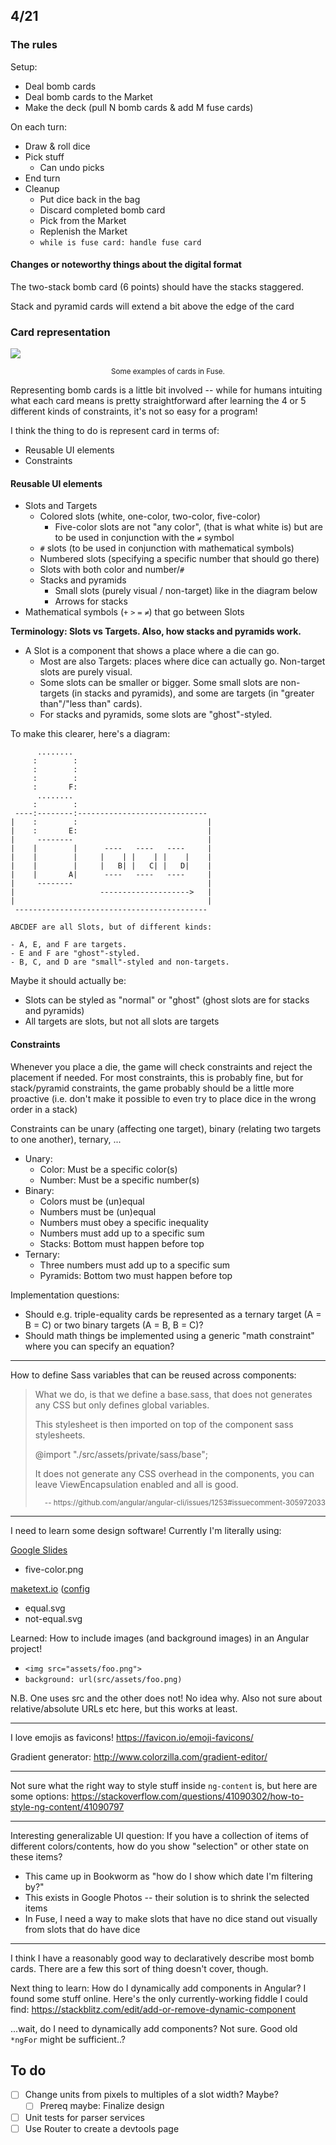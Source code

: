 ## 4/21

### The rules

Setup:
- Deal bomb cards
- Deal bomb cards to the Market
- Make the deck (pull N bomb cards & add M fuse cards)

On each turn:
- Draw & roll dice
- Pick stuff
  - Can undo picks
- End turn
- Cleanup
  - Put dice back in the bag
  - Discard completed bomb card
  - Pick from the Market
  - Replenish the Market
  - `while is fuse card: handle fuse card`

#### Changes or noteworthy things about the digital format

The two-stack bomb card (6 points) should have the stacks staggered.

Stack and pyramid cards will extend a bit above the edge of the card

### Card representation

![](https://raw.githubusercontent.com/prendradjaja/fuse/master/JOURNAL.md.d/cards.jpg)

<p align="center"><sup>Some examples of cards in Fuse.</sup></p>

Representing bomb cards is a little bit involved -- while for humans intuiting what each card means is pretty straightforward after learning the 4 or 5 different kinds of constraints, it's not so easy for a program!

I think the thing to do is represent card in terms of:

- Reusable UI elements
- Constraints

#### Reusable UI elements

- Slots and Targets
  - Colored slots (white, one-color, two-color, five-color) 
    - Five-color slots are not "any color", (that is what white is) but are to be used in conjunction with the `≠` symbol
  - `#` slots (to be used in conjunction with mathematical symbols)
  - Numbered slots (specifying a specific number that should go there)
  - Slots with both color and number/`#`
  - Stacks and pyramids
    - Small slots (purely visual / non-target) like in the diagram below
    - Arrows for stacks
- Mathematical symbols (`+` `>` `=` `≠`) that go between Slots

**Terminology: Slots vs Targets. Also, how stacks and pyramids work.**
- A Slot is a component that shows a place where a die can go.
  - Most are also Targets: places where dice can actually go. Non-target slots are purely visual.
  - Some slots can be smaller or bigger. Some small slots are non-targets (in stacks and pyramids), and some are targets (in "greater than"/"less than" cards).
  - For stacks and pyramids, some slots are "ghost"-styled.

To make this clearer, here's a diagram:

```
      ........
     :        :
     :        :
     :        :
     :       F:
      ........
     :        :
 ----:--------:-----------------------------
|    :        :                             |
|    :       E:                             |
|     --------                              |
|    |        |      ----   ----   ----     |
|    |        |     |    | |    | |    |    |
|    |        |     |   B| |   C| |   D|    |
|    |       A|      ----   ----   ----     |
|     --------                              |
|                   -------------------->   |
|                                           |
 -------------------------------------------

ABCDEF are all Slots, but of different kinds:

- A, E, and F are targets.
- E and F are "ghost"-styled.
- B, C, and D are "small"-styled and non-targets.
```

Maybe it should actually be:

- Slots can be styled as "normal" or "ghost" (ghost slots are for stacks and pyramids)
- All targets are slots, but not all slots are targets

#### Constraints

Whenever you place a die, the game will check constraints and reject the placement if needed. For most constraints, this is probably fine, but for stack/pyramid constraints, the game probably should be a little more proactive (i.e. don't make it possible to even try to place dice in the wrong order in a stack)

Constraints can be unary (affecting one target), binary (relating two targets to one another), ternary, ...

- Unary:
  - Color: Must be a specific color(s)
  - Number: Must be a specific number(s)
- Binary:
  - Colors must be (un)equal
  - Numbers must be (un)equal
  - Numbers must obey a specific inequality
  - Numbers must add up to a specific sum
  - Stacks: Bottom must happen before top
- Ternary:
  - Three numbers must add up to a specific sum
  - Pyramids: Bottom two must happen before top

Implementation questions:
- Should e.g. triple-equality cards be represented as a ternary target (A = B = C) or two binary targets (A = B, B = C)?
- Should math things be implemented using a generic "math constraint" where you can specify an equation?

----

How to define Sass variables that can be reused across components:

> What we do, is that we define a base.sass, that does not generates any CSS but only defines global variables.
>
> This stylesheet is then imported on top of the component sass stylesheets.
>
> @import "./src/assets/private/sass/base";
>
> It does not generate any CSS overhead in the components, you can leave ViewEncapsulation enabled and all is good.
>
> <p align="right"><sup>-- https://github.com/angular/angular-cli/issues/1253#issuecomment-305972033</sup></p>

----

I need to learn some design software! Currently I'm literally using:

[Google Slides](https://docs.google.com/presentation/d/1VDWIR3EjFYsjp0rZnK7N97ekHDtbN-yboASbJzaILhs/edit#slide=id.p)
- five-color.png

[maketext.io](https://maketext.io) ([config](./JOURNAL.md.d/make-text.io.config)
- equal.svg
- not-equal.svg

Learned: How to include images (and background images) in an Angular project!
- `<img src="assets/foo.png">`
- `background: url(src/assets/foo.png)`

N.B. One uses src and the other does not! No idea why. Also not sure about relative/absolute URLs etc here, but this works at least.

----

I love emojis as favicons! https://favicon.io/emoji-favicons/

Gradient generator: http://www.colorzilla.com/gradient-editor/

----

Not sure what the right way to style stuff inside `ng-content` is, but here are some options:
https://stackoverflow.com/questions/41090302/how-to-style-ng-content/41090797

----

Interesting generalizable UI question: If you have a collection of items of different colors/contents, how do you show "selection" or other state on these items?
- This came up in Bookworm as "how do I show which date I'm filtering by?"
- This exists in Google Photos -- their solution is to shrink the selected items
- In Fuse, I need a way to make slots that have no dice stand out visually from slots that do have dice

----

I think I have a reasonably good way to declaratively describe most bomb cards. There are a few this sort of thing doesn't cover, though.

Next thing to learn: How do I dynamically add components in Angular? I found some stuff online. Here's the only currently-working fiddle I could find: https://stackblitz.com/edit/add-or-remove-dynamic-component

...wait, do I need to dynamically add components? Not sure. Good old `*ngFor` might be sufficient..?


## To do

- [ ] Change units from pixels to multiples of a slot width? Maybe?
  - [ ] Prereq maybe: Finalize design
- [ ] Unit tests for parser services
- [ ] Use Router to create a devtools page

